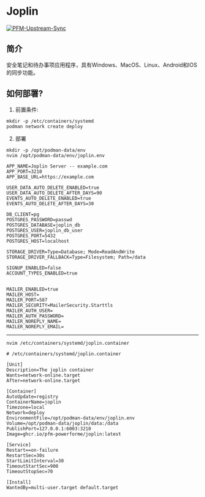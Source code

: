 # Joplin

[![PFM-Upstream-Sync](https://github.com/PFM-PowerForMe/Joplin/actions/workflows/fork-sync.yml/badge.svg)](https://github.com/PFM-PowerForMe/Joplin/actions/workflows/fork-sync.yml)

## 简介
安全笔记和待办事项应用程序，具有Windows、MacOS、Linux、Android和IOS的同步功能。 

## 如何部署?

1. 前置条件:
```shell
mkdir -p /etc/containers/systemd
podman network create deploy
```

2. 部署
```shell
mkdir -p /opt/podman-data/env
nvim /opt/podman-data/env/joplin.env
```

```
APP_NAME=Joplin Server -- example.com
APP_PORT=3210
APP_BASE_URL=https://example.com

USER_DATA_AUTO_DELETE_ENABLED=true
USER_DATA_AUTO_DELETE_AFTER_DAYS=90
EVENTS_AUTO_DELETE_ENABLED=true
EVENTS_AUTO_DELETE_AFTER_DAYS=30

DB_CLIENT=pg
POSTGRES_PASSWORD=passwd
POSTGRES_DATABASE=joplin_db
POSTGRES_USER=joplin_db_user
POSTGRES_PORT=5432
POSTGRES_HOST=localhost

STORAGE_DRIVER=Type=Database; Mode=ReadAndWrite
STORAGE_DRIVER_FALLBACK=Type=Filesystem; Path=/data

SIGNUP_ENABLED=false
ACCOUNT_TYPES_ENABLED=true


MAILER_ENABLED=true
MAILER_HOST=
MAILER_PORT=587
MAILER_SECURITY=MailerSecurity.Starttls
MAILER_AUTH_USER=
MAILER_AUTH_PASSWORD=
MAILER_NOREPLY_NAME=
MAILER_NOREPLY_EMAIL=
```
---
```shell
nvim /etc/containers/systemd/joplin.container
```

```
# /etc/containers/systemd/joplin.container

[Unit]
Description=The joplin container
Wants=network-online.target
After=network-online.target

[Container]
AutoUpdate=registry
ContainerName=joplin
Timezone=local
Network=deploy
EnvironmentFile=/opt/podman-data/env/joplin.env
Volume=/opt/podman-data/joplin/data:/data
PublishPort=127.0.0.1:6003:3210
Image=ghcr.io/pfm-powerforme/joplin:latest

[Service]
Restart==on-failure
RestartSec=30s
StartLimitInterval=30
TimeoutStartSec=900
TimeoutStopSec=70

[Install]
WantedBy=multi-user.target default.target
```